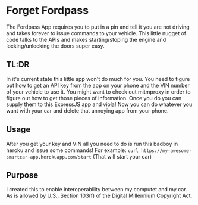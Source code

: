# Forget Fordpass

The Fordpass App requires you to put in a pin and tell it you are not driving and takes forever to issue commands to your vehicle. This little nugget of code talks to the APIs and makes starting/stoping the engine and locking/unlocking the doors super easy. 

## TL:DR

In it's current state this little app won't do much for you. You need to figure out how to get an API key from the app on your phone and the VIN number of your vehicle to use it. You might want to check out mitmproxy in order to figure out how to get those pieces of information. Once you do you can supply them to this ExpressJS app and viola! Now you can do whatever you want with your car and delete that annoying app from your phone. 

## Usage

After you get your key and VIN all you need to do is run this badboy in heroku and issue some commands!
For example:
`curl https://my-awesome-smartcar-app.herokuapp.com/start`
(That will start your car)

## Purpose

I created this to enable interoperability between my computet and my car. As is allowed by U.S., Section 103(f) of the Digital Millennium Copyright Act.
